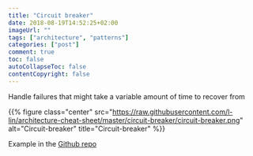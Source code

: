 ```yaml
---
title: "Circuit breaker"
date: 2018-08-19T14:52:25+02:00
imageUrl: ""
tags: ["architecture", "patterns"]
categories: ["post"]
comment: true
toc: false
autoCollapseToc: false
contentCopyright: false
---
```


Handle failures that might take a variable amount of time to recover from

<!--more-->

{{% figure class="center" src="https://raw.githubusercontent.com/l-lin/architecture-cheat-sheet/master/circuit-breaker/circuit-breaker.png" alt="Circuit-breaker" title="Circuit-breaker" %}}

Example in the [Github repo](https://github.com/l-lin/architecture-cheat-sheet/tree/master/circuit-breaker)

